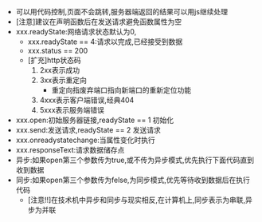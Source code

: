 - 可以用代码控制,页面不会跳转,服务器端返回的结果可以用js继续处理
- [注意]建议在声明函数后在发送请求避免函数属性为空
- xxx.readyState:网络请求状态默认为0,
    - xxx.readyState == 4:请求以完成,已经接受到数据
    - xxx.status == 200
    - [扩充]http状态码
        1. 2xx表示成功
        2. 3xx表示重定向
            - 重定向指废弃端口指向新端口的重新定位功能
        3. 4xxx表示客户端错误,经典404
        4. 5xxx表示服务端错误
- xxx.open:初始服务器链接,readyState == 1 初始化
- xxx.send:发送请求,readyState == 2 发送请求
- xxx.onreadystatechange:当属性变化时执行
- xxx.responseText:请求数据储存点
- 异步:如果open第三个参数传为true,或不传为异步模式,优先执行下面代码直到收到数据
- 同步:如果open第三个参数传为felse,为同步模式,优先等待收到数据后在执行代码
    - [注意!!]在技术机中异步和同步与现实相反,在计算机上,同步表示为串联,异步为并联